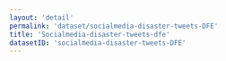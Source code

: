 ```yaml
---
layout: 'detail'
permalink: 'dataset/socialmedia-disaster-tweets-DFE'
title: 'Socialmedia-disaster-tweets-dfe'
datasetID: 'socialmedia-disaster-tweets-DFE'
---
```

